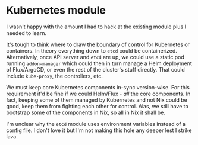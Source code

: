# Kubernetes module

I wasn't happy with the amount I had to hack at the existing module plus I needed to learn.

It's tough to think where to draw the boundary of control for Kubernetes or containers.
In theory everything down to `etcd` could be containerized.
Alternatively, once API server and `etcd` are up,
we could use a static pod running `addon-manager` which could then in turn
manage a Helm deployment of Flux/ArgoCD, or even the rest of the cluster's stuff directly.
That could include `kube-proxy`, the controllers, etc.

We must keep core Kubernetes components in-sync version-wise.
For this requirement it'd be fine if we could Helm/Flux - *all* the core components.
In fact, keeping some of them managed by Kubernetes and not Nix could be good,
keep them from fighting each other for control.
Alas, we still have to bootstrap some of the components in Nix,
so all in Nix it shall be.

I'm unclear why the `etcd` module uses environment variables instead of a config file.
I don't love it but I'm not making this hole any deeper lest I strike lava.
